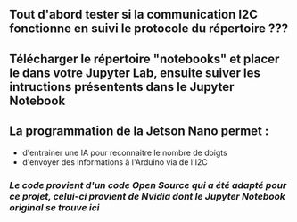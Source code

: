 ## Tout d'abord tester si la communication I2C fonctionne en suivi le protocole du répertoire ???

## Télécharger le répertoire "notebooks" et placer le dans votre Jupyter Lab, ensuite suiver les intructions présentents dans le Jupyter Notebook

## La programmation de la Jetson Nano permet :

- d'entrainer une IA pour reconnaitre le nombre de doigts
- d'envoyer des informations à l'Arduino via de l'I2C

### *Le code provient d'un code Open Source qui a été adapté pour ce projet, celui-ci provient de Nvidia dont le Jupyter Notebook original se trouve ici*
